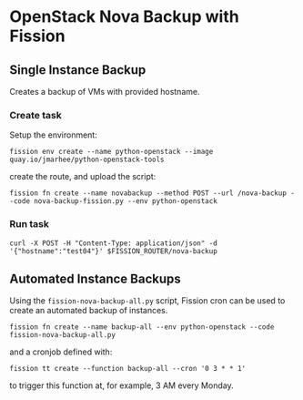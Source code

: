 OpenStack Nova Backup with Fission
=

<h2> Single Instance Backup</h2>

Creates a backup of VMs with provided hostname.

<h3>Create task</h3>

Setup the environment:

```
fission env create --name python-openstack --image quay.io/jmarhee/python-openstack-tools
```

create the route, and upload the script:

```
fission fn create --name novabackup --method POST --url /nova-backup --code nova-backup-fission.py --env python-openstack
```

<h3>Run task</h3>

```
curl -X POST -H "Content-Type: application/json" -d '{"hostname":"test04"}' $FISSION_ROUTER/nova-backup
```

<h2> Automated Instance Backups</h2>

Using the `fission-nova-backup-all.py` script, Fission cron can be used to create an automated backup of instances.

```
fission fn create --name backup-all --env python-openstack --code fission-nova-backup-all.py
```

and a cronjob defined with:

```
fission tt create --function backup-all --cron '0 3 * * 1'
```

to trigger this function at, for example, 3 AM every Monday. 